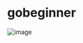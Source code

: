 # gobeginner

![image](https://user-images.githubusercontent.com/119099923/207535128-b14f3fba-e9a9-4b63-852a-aba627b8f7f3.png)



